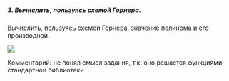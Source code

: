 ##### 3. Вычислить, пользуясь схемой Горнера. 

Вычислить, пользуясь схемой Горнера, значение полинома и его производной.

<img src="https://render.githubusercontent.com/render/math?math=x^4-2x^3%2b6x^2-10x%2b16, x_0=4">

Комментарий: не понял смысл задания, т.к. оно решается функциями стандартной библиотеки 


